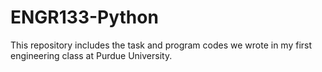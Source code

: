 # ENGR133-Python
This repository includes the task and program codes we wrote in my first engineering class at Purdue University. 
